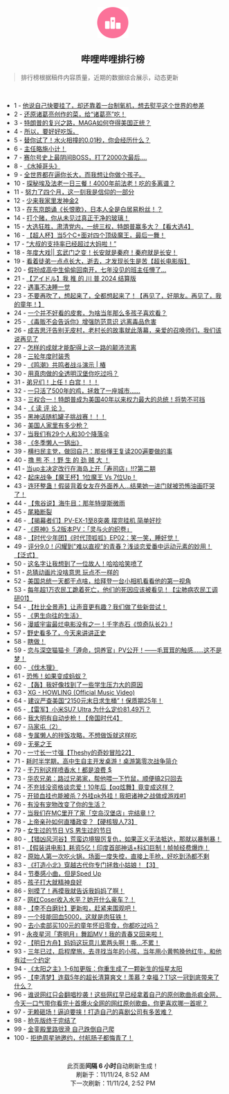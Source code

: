 <div align="center">
    <img src="./assets/icon_rank.png" alt="logo" />
    <h2>哔哩哔哩排行榜</h>
</div>

> 排行榜根据稿件内容质量，近期的数据综合展示，动态更新

<br />

<ul><li><span>1 - <a href=https://www.bilibili.com/BV1TnD2YCEwu>他说自己快要挂了，却还靠着一台制氧机，想去熨平这个世界的参差</a></span></li><li><span>2 - <a href=https://www.bilibili.com/BV1vwDZYsEbY>还原诸葛亮创作的菜，给“诸葛亮”吃！</a></span></li><li><span>3 - <a href=https://www.bilibili.com/BV1x2DBYXEKK>特朗普的复兴之路，MAGA如何夺得美国正统？</a></span></li><li><span>4 - <a href=https://www.bilibili.com/BV1n7DSYGE41>所以，要好好吃饭。</a></span></li><li><span>5 - <a href=https://www.bilibili.com/BV1XQDvYQEjn>替你试了！水火相撞的0.01秒，你会经历什么？</a></span></li><li><span>6 - <a href=https://www.bilibili.com/BV17PDzY3E6s>主任略施小计！</a></span></li><li><span>7 - <a href=https://www.bilibili.com/BV1ewDdY2E7m>赛尔号史上最阴间BOSS，打了2000次最后....</a></span></li><li><span>8 - <a href=https://www.bilibili.com/BV1jrDZYZE33>《水掉哥头》</a></span></li><li><span>9 - <a href=https://www.bilibili.com/BV13iDLYwEiu>全世界都在逼你长大，而我想让你做个孩子。</a></span></li><li><span>10 - <a href=https://www.bilibili.com/BV14NDfYGEBE>探秘埃及法老一日三餐！4000年前法老！吃的多离谱？</a></span></li><li><span>11 - <a href=https://www.bilibili.com/BV1tNDSYnERo>努力了四个月，这一刻我是信仰的一部分</a></span></li><li><span>12 - <a href=https://www.bilibili.com/BV1voDaYQE94>少来我家里发神金2</a></span></li><li><span>13 - <a href=https://www.bilibili.com/BV18fD5Y4EfQ>在东京朗诵《长恨歌》，日本人全是白居易粉丝！？</a></span></li><li><span>14 - <a href=https://www.bilibili.com/BV1E8D9YSE9b>打个赌，你从未见过真正干净的玻璃！</a></span></li><li><span>15 - <a href=https://www.bilibili.com/BV1iAmqYpEFk>大选狂胜，肃清党内，一统三权，特朗普赢多大？【看大选4】</a></span></li><li><span>16 - <a href=https://www.bilibili.com/BV19WmBYoEy4>【超人杯】当5个C+面对四个顶级魔王，最后一舞！</a></span></li><li><span>17 - <a href=https://www.bilibili.com/BV13eDmYXEtZ>“大叔的支持率已经超过大妈啦！”</a></span></li><li><span>18 - <a href=https://www.bilibili.com/BV18YDaYuEF5>年度大戏||&nbsp;玄武门之变！长安就是秦府！秦府就是长安！</a></span></li><li><span>19 - <a href=https://www.bilibili.com/BV1wXDoYaExN>看着徒弟一点点长大，逝去，才发现长生是苦【超长电影版】</a></span></li><li><span>20 - <a href=https://www.bilibili.com/BV1bgDdY3EXE>假扮成高中生偷偷回南开，七年没见的班主任懵了…</a></span></li><li><span>21 - <a href=https://www.bilibili.com/BV1Q9DUYZEGX>【アイドル】我&nbsp;推&nbsp;的&nbsp;川&nbsp;普&nbsp;2024&nbsp;结算版</a></span></li><li><span>22 - <a href=https://www.bilibili.com/BV1A8DqY1EZN>遇事不决睡一觉</a></span></li><li><span>23 - <a href=https://www.bilibili.com/BV1XZyFYuE6t>不要再吹了，想起来了，全都想起来了！【再见了，好朋友。再见了，我的童年！】</a></span></li><li><span>24 - <a href=https://www.bilibili.com/BV1qFDZYoEdH>一个并不好看的皮套，为啥当年那么多孩子喜欢看？</a></span></li><li><span>25 - <a href=https://www.bilibili.com/BV1mJDdYNEMV>《毒贩不会告诉你》增强防范意识&nbsp;远离毒品危害</a></span></li><li><span>26 - <a href=https://www.bilibili.com/BV1wGDfYqEye>成吉思汗告别无皮村，老村长的故事就此落幕，亲爱的召唤师们，我们该说再见了</a></span></li><li><span>27 - <a href=https://www.bilibili.com/BV13WDTYME5u>怎样的成就才能配得上这一路的颠沛流离</a></span></li><li><span>28 - <a href=https://www.bilibili.com/BV1LzDHYWEJa>三轮年度时装秀</a></span></li><li><span>29 - <a href=https://www.bilibili.com/BV1VuDZYDE9L>《鸣潮》共鸣者战斗演示&nbsp;|&nbsp;椿</a></span></li><li><span>30 - <a href=https://www.bilibili.com/BV1A2DoYiEd3>用真肉做的全透明汉堡你吃过吗？</a></span></li><li><span>31 - <a href=https://www.bilibili.com/BV1piDUY3Ea9>弟兄们！上任！白宫！！！</a></span></li><li><span>32 - <a href=https://www.bilibili.com/BV1MZDvYUEFU>一只活了500年的鸡，拯救了一座城市……</a></span></li><li><span>33 - <a href=https://www.bilibili.com/BV1nfDSY5Evw>三权合一！特朗普成为美国40年以来权力最大的总统！将势不可挡</a></span></li><li><span>34 - <a href=https://www.bilibili.com/BV1pMDmY6Eho>《&nbsp;读&nbsp;评&nbsp;论&nbsp;》</a></span></li><li><span>35 - <a href=https://www.bilibili.com/BV1DADMY6ELT>黑神话随机罐子挑战赛！！！</a></span></li><li><span>36 - <a href=https://www.bilibili.com/BV1aiDBY8EeY>美国人家里有多少枪？</a></span></li><li><span>37 - <a href=https://www.bilibili.com/BV1q2DUYYEap>当我们有29个人和30个降落伞</a></span></li><li><span>38 - <a href=https://www.bilibili.com/BV1XoDUYdEPP>《冬季懒人一锅出》</a></span></li><li><span>39 - <a href=https://www.bilibili.com/BV1dFDZYdE1c>横扫民主党，做回自己：那些懂王复读200遍要做的事</a></span></li><li><span>40 - <a href=https://www.bilibili.com/BV1p8DZYKE94>撸&nbsp;熊&nbsp;不&nbsp;！野&nbsp;生&nbsp;的&nbsp;劲&nbsp;贼&nbsp;大&nbsp;！</a></span></li><li><span>41 - <a href=https://www.bilibili.com/BV1vEDeYxEUC>当up主决定改行在海岛上开「寿司店」!!?第二期</a></span></li><li><span>42 - <a href=https://www.bilibili.com/BV1PwDeYMEnb>起床战争【魔王杯】1位魔王&nbsp;Vs&nbsp;7位Up！</a></span></li><li><span>43 - <a href=https://www.bilibili.com/BV1eKDZYQEqn>连环整蛊！假装背着女友在外面养人…结果她一进门就被恐怖油画吓哭了！</a></span></li><li><span>44 - <a href=https://www.bilibili.com/BV1kQDoYwEBw>【鬼谷说】海牛目：那年特提斯微雨</a></span></li><li><span>45 - <a href=https://www.bilibili.com/BV1Q9DUYZEpV>尾箱断裂</a></span></li><li><span>46 - <a href=https://www.bilibili.com/BV1d2DZYsEz8>【揭幕者们】PV-EX-1至8突袭&nbsp;摆完挂机&nbsp;简单好抄</a></span></li><li><span>47 - <a href=https://www.bilibili.com/BV1KKDfYrExz>《原神》5.2版本PV：「灵与火的织卷」</a></span></li><li><span>48 - <a href=https://www.bilibili.com/BV1gfDZYjEAs>【时代少年团】《时代顶呱呱》EP02：笑一笑，睡好觉！</a></span></li><li><span>49 - <a href=https://www.bilibili.com/BV1ySDBYDEqp>评分9.0！闪耀到&quot;难以直视&quot;的青春？浅谈恋爱番中运动元素的妙用！【泛式】</a></span></li><li><span>50 - <a href=https://www.bilibili.com/BV1ayDgYnESG>这名字让我想到了一位故人！哈哈哈笑喷了</a></span></li><li><span>51 - <a href=https://www.bilibili.com/BV1F6D5Y6EAN>总猜动画片没啥意思&nbsp;玩点不一样的</a></span></li><li><span>52 - <a href=https://www.bilibili.com/BV1WdDSYjEm4>美国总统一天都干点啥，给拜登一台小相机看看他的第一视角</a></span></li><li><span>53 - <a href=https://www.bilibili.com/BV17jD1Y4EQp>每年超1万农民工跪着死亡，他们的死因应该被看见！【尘肺病农民工调研01】</a></span></li><li><span>54 - <a href=https://www.bilibili.com/BV1rhDdYoEtf>【杜比全景声】让声音更有趣？我们做了些新尝试！</a></span></li><li><span>55 - <a href=https://www.bilibili.com/BV1GBDQYiEmP>《男生向往的生活》</a></span></li><li><span>56 - <a href=https://www.bilibili.com/BV1vEDaYmE7F>漫威宇宙最烂电影没有之一！千字赤石《惊奇队长2》!</a></span></li><li><span>57 - <a href=https://www.bilibili.com/BV1uBSXYaEUK>野史看多了，今天来讲讲正史</a></span></li><li><span>58 - <a href=https://www.bilibili.com/BV1fZDVYMEG6>瞎做！</a></span></li><li><span>59 - <a href=https://www.bilibili.com/BV1AWDYYPEYe>恋与深空猫猫卡「遵命，饲养官」PV公开！——毛茸茸的触感……这不是梦！</a></span></li><li><span>60 - <a href=https://www.bilibili.com/BV14JDdYNECE>《伐木狸》</a></span></li><li><span>61 - <a href=https://www.bilibili.com/BV154DmYtEpM>恐怖！如果变成蚂蚁？</a></span></li><li><span>62 - <a href=https://www.bilibili.com/BV1a3DZYJEoh>【轰】我好像找到了一些学生压力大的原因</a></span></li><li><span>63 - <a href=https://www.bilibili.com/BV1h3DdY6EJx>XG&nbsp;-&nbsp;HOWLING&nbsp;(Official&nbsp;Music&nbsp;Video)</a></span></li><li><span>64 - <a href=https://www.bilibili.com/BV1NCDVYUEYW>建议严查美国“2150元末日求生桶”！保质期25年！</a></span></li><li><span>65 - <a href=https://www.bilibili.com/BV15kDdYJETH>【雷军】小米SU7&nbsp;Ultra&nbsp;为什么定价81.49万？</a></span></li><li><span>66 - <a href=https://www.bilibili.com/BV14CDBYREeG>我大明有自动步枪！【帝国时代4】</a></span></li><li><span>67 - <a href=https://www.bilibili.com/BV12dDhYYEDC>马家屯（2）</a></span></li><li><span>68 - <a href=https://www.bilibili.com/BV1xKDfYrENB>专属懒人的拌饭攻略，不想做饭就这样吃</a></span></li><li><span>69 - <a href=https://www.bilibili.com/BV1ZdDoYbE1W>无冕之王</a></span></li><li><span>70 - <a href=https://www.bilibili.com/BV13NDdY1EDd>一寸长一寸强【Theshy的奇妙冒险22】</a></span></li><li><span>71 - <a href=https://www.bilibili.com/BV1PSDVYyEjy>耗时半学期，高中生自主开发桌游！桌游第零次战争简介</a></span></li><li><span>72 - <a href=https://www.bilibili.com/BV12GD6Y9E3F>千万别这样喷香水！都是浪费&nbsp;$</a></span></li><li><span>73 - <a href=https://www.bilibili.com/BV1waDqY5ExW>华农兄弟：路过兄弟家，帮他喂一下竹鼠，顺便搞2只回去</a></span></li><li><span>74 - <a href=https://www.bilibili.com/BV136DSYtEm4>不充钱没资格谈恋爱！10年后【qq炫舞】竟变成这样？</a></span></li><li><span>75 - <a href=https://www.bilibili.com/BV1bLDZY1Ena>开锁血挂也能被杀？外挂pk外挂！我把诸神之战做成游戏#1</a></span></li><li><span>76 - <a href=https://www.bilibili.com/BV1SVDGYJEzf>有没有宠物改变了你的生活？</a></span></li><li><span>77 - <a href=https://www.bilibili.com/BV1ojDCYUEQy>当我们在MC里开了家「空岛汉堡店」完结章&nbsp;!？</a></span></li><li><span>78 - <a href=https://www.bilibili.com/BV12nDGYyESt>上帝亲孙如何直播政变？【硬核狠人73】</a></span></li><li><span>79 - <a href=https://www.bilibili.com/BV12sDZYzEnk>女生过的节日&nbsp;VS&nbsp;男生过的节日</a></span></li><li><span>80 - <a href=https://www.bilibili.com/BV1UVDdYuEHh>【猎凶风河谷】荒蛮边境狠厉复仇，如果正义无法抵达，那就以暴制暴！</a></span></li><li><span>81 - <a href=https://www.bilibili.com/BV13XDZYnEF9>【假装讲电影】耗资5亿！印度首部神话+科幻巨制！帧帧经费爆炸！</a></span></li><li><span>82 - <a href=https://www.bilibili.com/BV1tYDaYMELf>原始人第一次吃火锅，场面一度失控，直接上手抢，好吃到汤都不剩</a></span></li><li><span>83 - <a href=https://www.bilibili.com/BV1xzDaYPE2Z>《打造小北》穿越古代你专门拯救小姑娘！【3】</a></span></li><li><span>84 - <a href=https://www.bilibili.com/BV1JhDdYoEM6>节奏感小曲，但是Sped&nbsp;Up</a></span></li><li><span>85 - <a href=https://www.bilibili.com/BV1i8DBYeEER>孩子打大就精神良好</a></span></li><li><span>86 - <a href=https://www.bilibili.com/BV1YUD2YWEVT>别摸了！再摸我就告诉我妈妈了啊！</a></span></li><li><span>87 - <a href=https://www.bilibili.com/BV1iLDaYSEyj>网红Coser收入水平？她开什么豪车？！</a></span></li><li><span>88 - <a href=https://www.bilibili.com/BV1gEDUYXENU>【李不白磨针】更新啦，赶紧来围观吧！</a></span></li><li><span>89 - <a href=https://www.bilibili.com/BV1AHDYYvE4d>一个技能回血5000，这就是肉狂铁！</a></span></li><li><span>90 - <a href=https://www.bilibili.com/BV1NUDmYVESh>去小卖部买100元的童年怀旧零食，你都吃过吗？</a></span></li><li><span>91 - <a href=https://www.bilibili.com/BV1GhDmYREzt>永夜星河「寄明月」舞蹈MV！我的青春又回来啦！</a></span></li><li><span>92 - <a href=https://www.bilibili.com/BV1WPDoYNENR>【明日方舟】妈妈这玩意儿累两头啊！嘶...不累！</a></span></li><li><span>93 - <a href=https://www.bilibili.com/BV1rGD1YFEbS>三年已过，启程摩旅，去寻找当年的小孩，当年用小黄鸭换他红牛，和他有过一个约定</a></span></li><li><span>94 - <a href=https://www.bilibili.com/BV16tDkYHEMr>《太阳之主》1-6加更版：你重生成了一颗新生的恒星太阳</a></span></li><li><span>95 - <a href=https://www.bilibili.com/BV1EHDSYzEJR>【李清梦】连载5年的超长清算爽文！羡慕？幸福？T1这一冠到底带来了什么？</a></span></li><li><span>96 - <a href=https://www.bilibili.com/BV1jSDNYkEt4>谁说网红只会翻唱抄袭！这些网红早已经拿着自己的原创歌曲杀疯全网，今天一口气带你看完十首爆火全网的网红原创歌曲，你更喜欢哪一首呢？</a></span></li><li><span>97 - <a href=https://www.bilibili.com/BV16MmiYcEmw>无赖砸场！逼迫要挟！打造自己的喜剧公司有多苦难？</a></span></li><li><span>98 - <a href=https://www.bilibili.com/BV194DVY8ErT>抢先版终于完结了</a></span></li><li><span>99 - <a href=https://www.bilibili.com/BV1y4DUYjERn>金銮殿里路很滑&nbsp;自己跌倒自己爬</a></span></li><li><span>100 - <a href=https://www.bilibili.com/BV1LTDUYcEDs>拒绝周星驰邀约，付航肠子都悔青了！</a></span></li></ul>

<br />

<p align=center>此页面<strong>间隔 6 小时</strong>自动刷新生成！<br>刷新于：11/11/24, 8:52 AM<br>下一次刷新：11/11/24, 2:52 PM</p>